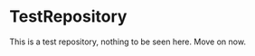 TestRepository
==============

This is a test repository, nothing to be seen here. Move on now. 
 
 
  
 
 
  
   
 
  
    
  
    
  
   
 
 
   
  
  
  
  
